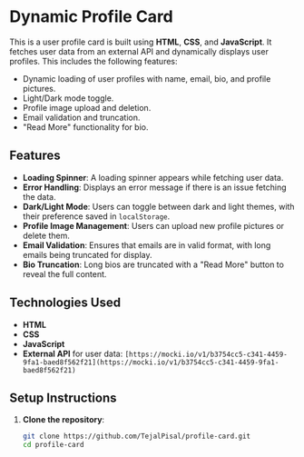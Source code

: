 #  Dynamic Profile Card

This is a user profile card is built using **HTML**, **CSS**, and **JavaScript**. It fetches user data from an external API and dynamically displays user profiles. This includes the following features:
- Dynamic loading of user profiles with name, email, bio, and profile pictures.
- Light/Dark mode toggle.
- Profile image upload and deletion.
- Email validation and truncation.
- "Read More" functionality for bio.

## Features

- **Loading Spinner**: A loading spinner appears while fetching user data.
- **Error Handling**: Displays an error message if there is an issue fetching the data.
- **Dark/Light Mode**: Users can toggle between dark and light themes, with their preference saved in `localStorage`.
- **Profile Image Management**: Users can upload new profile pictures or delete them.
- **Email Validation**: Ensures that emails are in valid format, with long emails being truncated for display.
- **Bio Truncation**: Long bios are truncated with a "Read More" button to reveal the full content.

## Technologies Used

- **HTML**
- **CSS**
- **JavaScript**
- **External API** for user data: `[https://mocki.io/v1/b3754cc5-c341-4459-9fa1-baed8f562f21](https://mocki.io/v1/b3754cc5-c341-4459-9fa1-baed8f562f21)`

## Setup Instructions

1. **Clone the repository**:
   ```bash
   git clone https://github.com/TejalPisal/profile-card.git
   cd profile-card
